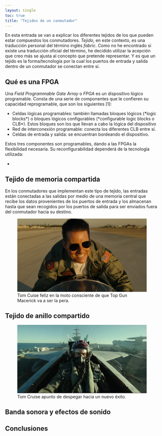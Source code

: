 ```yaml
---
layout: single
toc: true
title: "Tejidos de un conmutador"
---
```


En esta entrada se van a explicar los diferentes tejidos de los que pueden estar compuestos los conmutadores. *Tejido*, en este contexto, es una traducción personal del término inglés *fabric*. Como no he encontrado si existe una traducción oficial del término, he decidido utilizar la acepción que creo más se ajusta al concepto que pretende representar. Y es que un tejido es la forma/tecnología por la cual los puertos de entrada y salida dentro de un conmutador se conectan entre sí.

## Qué es una FPGA
Una *Field Programmable Gate Array* o *FPGA* es un dispositivo lógico programable. Consta de una serie de componentes que le confieren su capacidad reprogramable, que son los siguientes [1]:
<ul>
	<li>Celdas lógicas programables: también llamadas bloques lógicos (*logic blocks*) o bloques lógicos configurables (*configurable logic blocks o CLB*). Estos bloques son los que llevan a cabo la lógica del dispositivo</li>
	<li>Red de interconexión programable: conecta los diferentes CLB entre sí.</li>
	<li>Celdas de entrada y salida: se encuentran bordeando el dispositivo.</li>
</ul>

Estos tres componentes son programables, dando a las FPGAs la flexibilidad necesaria. Su reconfigurabilidad dependerá de la tecnología utilizada:

<ul>
	<li></li>
</ul>


## Tejido de memoria compartida
En los conmutadores que implementan este tipo de tejido, las entradas están conectadas a las salidas por medio de una memoria central que recibe los datos provenientes de los puertos de entrada y los almacenan hasta que sean recogidos por los puertos de salida para ser enviados fuera del conmutador hacia su destino.

<figure>
    <img src="/assets/images/top-gun-maverick/tom-cruise-moto.png"
         alt="Tom Cruise en la moto">
    <figcaption>Tom Cuise feliz en la moto consciente de que Top Gun Macerick va a ser la pera.</figcaption>
</figure>

## Tejido de anillo compartido

<figure>
    <img src="/assets/images/top-gun-maverick/tom-cruise-avion.jpg"
         alt="Tom Cruise en el avión">
    <figcaption>Tom Cruise apunto de despegar hacia un nuevo éxito.</figcaption>
</figure>

## Banda sonora y efectos de sonido

## Conclusiones

